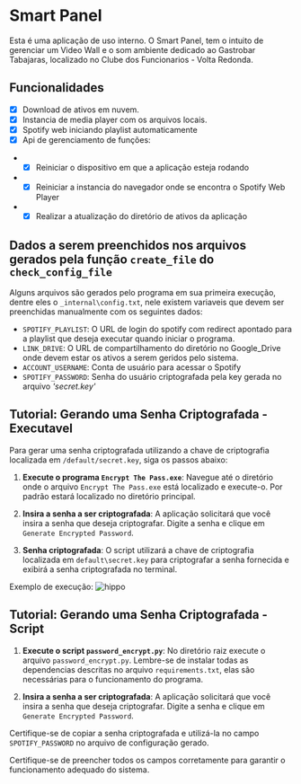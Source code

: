 # Smart Panel
Esta é uma aplicação de uso interno.
O Smart Panel, tem o intuito de gerenciar um Video Wall e o som ambiente dedicado ao Gastrobar Tabajaras, localizado no Clube dos Funcionarios - Volta Redonda.

## Funcionalidades

- [x] Download de ativos em nuvem.
- [x] Instancia de media player com os arquivos locais.
- [x] Spotify web iniciando playlist automaticamente
- [x] Api de gerenciamento de funções:
-  - [x] Reiniciar o dispositivo em que a aplicação esteja rodando
-  - [x] Reiniciar a instancia do navegador onde se encontra o Spotify Web Player
-  - [x] Realizar a atualização do diretório de ativos da aplicação

## Dados a serem preenchidos nos arquivos gerados pela função `create_file` do `check_config_file`

Alguns arquivos são gerados pelo programa em sua primeira execução, dentre eles o `_internal\config.txt`, nele existem variaveis que devem ser preenchidas manualmente com os seguintes dados:
- `SPOTIFY_PLAYLIST`: O URL de login do spotify com redirect apontado para a playlist que deseja executar quando iniciar o programa.
- `LINK_DRIVE`: O URL de compartilhamento do diretório no Google_Drive onde devem estar os ativos a serem geridos pelo sistema.
- `ACCOUNT_USERNAME`: Conta de usuário para acessar o Spotify
- `SPOTIFY_PASSWORD`: Senha do usuário criptografada pela key gerada no arquivo _'secret.key'_

## Tutorial: Gerando uma Senha Criptografada - Executavel

Para gerar uma senha criptografada utilizando a chave de criptografia localizada em `/default/secret.key`, siga os passos abaixo:

1. **Execute o programa `Encrypt The Pass.exe`**:
    Navegue até o diretório onde o arquivo `Encrypt The Pass.exe` está localizado e execute-o. Por padrão estará localizado no diretório principal.

2. **Insira a senha a ser criptografada**:
    A aplicação solicitará que você insira a senha que deseja criptografar. Digite a senha e clique em `Generate Encrypted Password`.

3. **Senha criptografada**:
    O script utilizará a chave de criptografia localizada em `default\secret.key` para criptografar a senha fornecida e exibirá a senha criptografada no terminal.

Exemplo de execução:
![hippo]([https://github.com/GustavoBazinga/Smart-Panel/blob/main/_internal/utilization_example.gif])

## Tutorial: Gerando uma Senha Criptografada - Script

1. **Execute o script `password_encrypt.py`**:
    No diretório raiz execute o arquivo `password_encrypt.py`. Lembre-se de instalar todas as dependencias descritas no arquivo `requirements.txt`, elas são necessárias para o funcionamento do programa.

2. **Insira a senha a ser criptografada**:
    A aplicação solicitará que você insira a senha que deseja criptografar. Digite a senha e clique em `Generate Encrypted Password`.

Certifique-se de copiar a senha criptografada e utilizá-la no campo `SPOTIFY_PASSWORD` no arquivo de configuração gerado.

Certifique-se de preencher todos os campos corretamente para garantir o funcionamento adequado do sistema.

